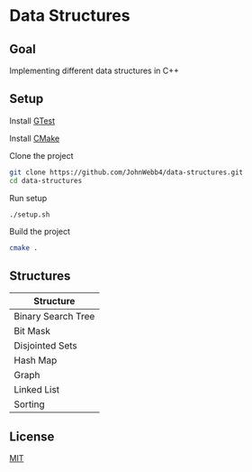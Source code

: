 # Data Structures

## Goal

Implementing different data structures in C++

## Setup

Install [GTest](https://github.com/google/googletest)

Install [CMake](https://cmake.org/)

Clone the project

```sh
git clone https://github.com/JohnWebb4/data-structures.git
cd data-structures
```

Run setup

```
./setup.sh

```

Build the project

```sh
cmake .
```

## Structures

| Structure          |
| ------------------ |
| Binary Search Tree |
| Bit Mask           |
| Disjointed Sets    |
| Hash Map           |
| Graph              |
| Linked List        |
| Sorting            |

## License

[MIT](/LICENSE)
